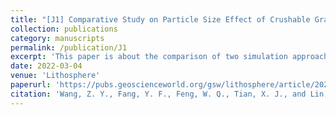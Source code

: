 ```yaml
---
title: "[J1] Comparative Study on Particle Size Effect of Crushable Granular Soils through DEM Simulations "
collection: publications
category: manuscripts
permalink: /publication/J1
excerpt: 'This paper is about the comparison of two simulation approaches for particle breakage modeling.'
date: 2022-03-04
venue: 'Lithosphere'
paperurl: 'https://pubs.geoscienceworld.org/gsw/lithosphere/article/2021/Special%204/1608454/612172/Comparative-Study-on-Particle-Size-Effect-of'
citation: 'Wang, Z. Y., Fang, Y. F., Feng, W. Q., Tian, X. J., and Lin, J. F. 2022. "Comparative study on particle size effect of crushable granular soils through DEM simulations." Lithosphere. 2021(Special 4): 1608454. https://doi.org/10.2113/2022/1608454.'
---
```


